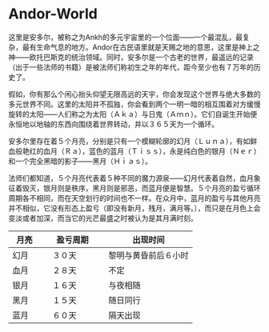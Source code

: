 # Andor-World
这里是安多尔，被称之为Ankh的多元宇宙里的一个位面——一个最混乱，最复杂，最有生命气息的地方。Andor在古民语里就是天赐之地的意思，这里是神上之神——欧托巴斯克的统治领域。同时，安多尔是一个古老的世界，最遥远的记录（出于一些法师的书籍）是被法师们称初生之年的年代，距今至少也有７万年的历史了。

假如，你有那么个闲心抬头仰望无限高远的天宇，你会发现这个世界与绝大多数的多元世界不同。这里的太阳并不孤独，你会看到两个一明一暗的相互围着对方缓慢旋转的太阳——人们称之为太阳（Ａｋａ）与日鬼（Ａｍｎ）。它们自诞生开始便永恒地以地轴的东西向围绕着世界转动，并以３６５天为一个循环。

安多尔里存在着５个月亮，分别是只有一个模糊轮廓的幻月（Ｌｕｎａ），有如鲜血般艳红的血月（Ｒａ），蓝色的蓝月（Ｔｉｓｓ），永是纯白色的银月（Ｎｅｒ）和一个完全黑暗的影子——黑月（Ｈｉａｓ）。

法师们都知道，５个月亮代表着５种不同的魔力源泉——幻月代表着自然，血月象征着毁灭，银月则是秩序，黑月则是邪恶，而蓝月便是智慧。５个月亮的盈亏循环周期各不相同，而在天空划行的时间也不一样。在众月中，蓝月的盈亏与其他月亮并不相似，它没有形态上盈亏（即没有新月，残月，满月等。），而只是在月色上会变淡或者加深，而当它的光芒最盛之时被认为是其月满时刻。

月亮　|　盈亏周期　|　出现时间
--------- | --------| --------|
幻月　|　３０天　|　黎明与黄昏前后６小时
血月　|　２８天　|　不定
银月　|　１６天　|　与夜相随
黑月　|　１５天　|　随日同行
蓝月　|　６０天　|　隔天出现
